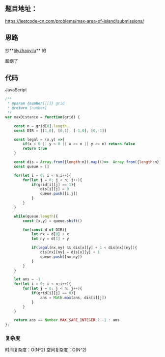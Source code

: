 ## 题目地址：

https://leetcode-cn.com/problems/max-area-of-island/submissions/



## 思路

抄**[lilyzhaoyilu](https://github.com/lilyzhaoyilu)** 的

超纲了



## 代码

JavaScript

```javascript
/**
 * @param {number[][]} grid
 * @return {number}
 */
var maxDistance = function(grid) {

    const n = grid[0].length
    const DIR = [[1,0], [0,1], [-1,0], [0,-1]]

    const legal = (x,y) =>{
        if(x < 0 || y < 0 || x >= n || y >= n) return false
        return true 
    }

    const dis = Array.from({length:n}).map(()=>  Array.from({length:n}).fill(Number.MAX_SAFE_INTEGER))
    const queue = []

    for(let i = 0; i < n;i++){
        for(let j = 0; j < n; j++){
            if(grid[i][j] == 1){
                dis[i][j] = 0
                queue.push([i,j])
            }
        }
    }

    while(queue.length){
        const [x,y] = queue.shift()

        for(const d of DIR){
            let nx = d[0] + x
            let ny = d[1] + y

            if(legal(nx,ny) && dis[x][y] + 1 < dis[nx][ny]){
                dis[nx][ny] = dis[x][y] + 1
                queue.push([nx,ny])
            }
        }
    }

    let ans = -1
    for(let i = 0; i < n;i++){
        for(let j = 0; j < n; j++){
            if(grid[i][j] == 0){
                ans = Math.max(ans, dis[i][j])
            }
        }
    }

    return ans == Number.MAX_SAFE_INTEGER ? -1 : ans
};
```



### 复杂度

时间复杂度：O(N^2)
空间复杂度：O(N^2)
